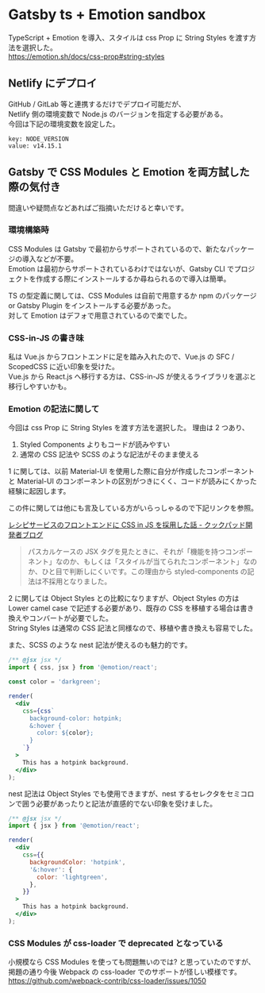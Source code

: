 # Gatsby ts + Emotion sandbox

TypeScript + Emotion を導入、スタイルは css Prop に String Styles を渡す方法を選択した。  
https://emotion.sh/docs/css-prop#string-styles

## Netlify にデプロイ

GitHub / GitLab 等と連携するだけでデプロイ可能だが、  
Netlify 側の環境変数で Node.js のバージョンを指定する必要がある。  
今回は下記の環境変数を設定した。

```
key: NODE_VERSION
value: v14.15.1
```

## Gatsby で CSS Modules と Emotion を両方試した際の気付き

間違いや疑問点などあればご指摘いただけると幸いです。

### 環境構築時

CSS Modules は Gatsby で最初からサポートされているので、新たなパッケージの導入などが不要。  
Emotion は最初からサポートされているわけではないが、Gatsby CLI でプロジェクトを作成する際にインストールするか尋ねられるので導入は簡単。

TS の型定義に関しては、CSS Modules は自前で用意するか npm のパッケージ or Gatsby Plugin をインストールする必要があった。  
対して Emotion はデフォで用意されているので楽でした。

### CSS-in-JS の書き味

私は Vue.js からフロントエンドに足を踏み入れたので、Vue.js の SFC / ScopedCSS に近い印象を受けた。  
Vue.js から React.js へ移行する方は、CSS-in-JS が使えるライブラリを選ぶと移行しやすいかも。

### Emotion の記法に関して

今回は css Prop に String Styles を渡す方法を選択した。
理由は 2 つあり、

1. Styled Components よりもコードが読みやすい
2. 通常の CSS 記法や SCSS のような記法がそのまま使える

1 に関しては、以前 Material-UI を使用した際に自分が作成したコンポーネントと Material-UI のコンポーネントの区別がつきにくく、コードが読みにくかった経験に起因します。

この件に関しては他にも言及している方がいらっしゃるので下記リンクを参照。

[レシピサービスのフロントエンドに CSS in JS を採用した話 - クックパッド開発者ブログ](https://techlife.cookpad.com/entry/2021/03/15/090000)

> パスカルケースの JSX タグを見たときに、それが「機能を持つコンポーネント」なのか、もしくは「スタイルが当てられたコンポーネント」なのか、ひと目で判断しにくいです。この理由から styled-components の記法は不採用となりました。

2 に関しては Object Styles との比較になりますが、Object Styles の方は Lower camel case で記述する必要があり、既存の CSS を移植する場合は書き換えやコンバートが必要でした。  
String Styles は通常の CSS 記法と同様なので、移植や書き換えも容易でした。

また、SCSS のような nest 記法が使えるのも魅力的です。

```jsx
/** @jsx jsx */
import { css, jsx } from '@emotion/react';

const color = 'darkgreen';

render(
  <div
    css={css`
      background-color: hotpink;
      &:hover {
        color: ${color};
      }
    `}
  >
    This has a hotpink background.
  </div>
);
```

nest 記法は Object Styles でも使用できますが、nest するセレクタをセミコロンで囲う必要があったりと記法が直感的でない印象を受けました。

```jsx
/** @jsx jsx */
import { jsx } from '@emotion/react';

render(
  <div
    css={{
      backgroundColor: 'hotpink',
      '&:hover': {
        color: 'lightgreen',
      },
    }}
  >
    This has a hotpink background.
  </div>
);
```

### CSS Modules が css-loader で deprecated となっている

小規模なら CSS Modules を使っても問題無いのでは? と思っていたのですが、掲題の通り今後 Webpack の css-loader でのサポートが怪しい模様です。  
https://github.com/webpack-contrib/css-loader/issues/1050
